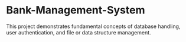 # Bank-Management-System
This project demonstrates fundamental concepts of database handling, user authentication, and file or data structure management.
